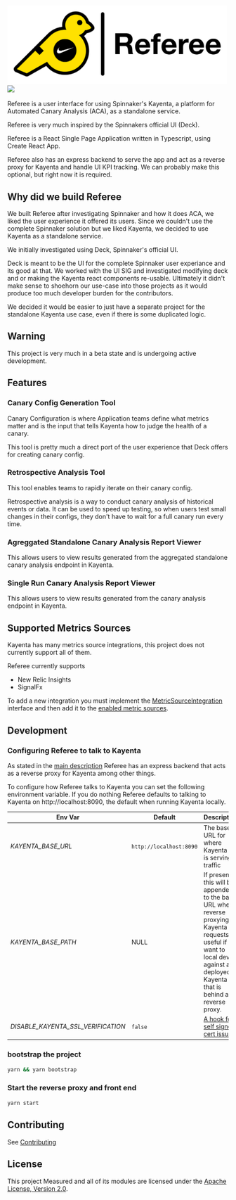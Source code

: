 <img width="500" alt="Referee Logo" src="/docs/assets/dark-on-light-horizontal-lockup.png">

<img src="https://github.com/Nike-Inc/referee/workflows/Build/badge.svg?branch=master">

Referee is a user interface for using Spinnaker's Kayenta, a platform for Automated Canary Analysis (ACA), as a standalone service.

Referee is very much inspired by the Spinnakers official UI (Deck).

Referee is a React Single Page Application written in Typescript, using Create React App.

Referee also has an express backend to serve the app and act as a reverse proxy for Kayenta and handle UI KPI tracking. We can probably make this optional, but right now it is required.

## Why did we build Referee

We built Referee after investigating Spinnaker and how it does ACA, we liked the user experience it offered its users. Since we couldn't use the complete Spinnaker solution but we liked Kayenta, we decided to use Kayenta as a standalone service.

We initially investigated using Deck, Spinnaker's official UI.

Deck is meant to be the UI for the complete Spinnaker user experiance and its good at that. We worked with the UI SIG and investigated modifying deck and or making the Kayenta react components re-usable. Ultimately it didn't make sense to shoehorn our use-case into those projects as it would produce too much developer burden for the contributors.

We decided it would be easier to just have a separate project for the standalone Kayenta use case, even if there is some duplicated logic.

## Warning

This project is very much in a beta state and is undergoing active development.

## Features

### Canary Config Generation Tool

Canary Configuration is where Application teams define what metrics matter and is the input that tells Kayenta how to judge the health of a canary.

This tool is pretty much a direct port of the user experience that Deck offers for creating canary config.

### Retrospective Analysis Tool

This tool enables teams to rapidly iterate on their canary config.

Retrospective analysis is a way to conduct canary analysis of historical events or data. It can be used to speed up testing, so when users test small changes in their configs, they don't have to wait for a full canary run every time.

### Agreggated Standalone Canary Analysis Report Viewer

This allows users to view results generated from the aggregated standalone canary analysis endpoint in Kayenta.

### Single Run Canary Analysis Report Viewer

This allows users to view results generated from the canary analysis endpoint in Kayenta.

<!-- TODO document how this works with the toc yaml.
### Organization Specific Documentation hosting

This allows operators to inject their org specific docs as markdown into packages/client/public/docs/
-->

<!-- TODO document how this works and default to just logging to stdout, if users don't supply a custom reporter
### Metrics and Key Performance Indicators (KPIs) Reporting
-->

## Supported Metrics Sources

Kayenta has many metrics source integrations, this project does not currently support all of them.

Referee currently supports

- New Relic Insights
- SignalFx

To add a new integration you must implement the [MetricSourceIntegration](/packages/client/src/metricSources/MetricSourceIntegration.ts) interface and then add it to the [enabled metric sources](/packages/client/src/metricSources/index.tsx).

## Development

### Configuring Referee to talk to Kayenta

As stated in the [main description](#referee) Referee has an express backend that acts as a reverse proxy for Kayenta among other things.

To configure how Referee talks to Kayenta you can set the following environment variable.
If you do nothing Referee defaults to talking to Kayenta on http://localhost:8090, the default when running Kayenta locally.

Env Var | Default | Description
--------|---------|-------------
*KAYENTA_BASE_URL* | `http://localhost:8090` | The base URL for where Kayenta is is serving traffic
*KAYENTA_BASE_PATH* | NULL | If present this will be appended to the base URL when reverse proxying Kayenta requests, useful if want to local dev against a deployed Kayenta that is behind a reverse proxy.
*DISABLE_KAYENTA_SSL_VERIFICATION* | `false` | [A hook for self signed cert issues](https://www.npmjs.com/package/express-http-proxy#q-how-to-ignore-self-signed-certificates-)

### bootstrap the project

```bash
yarn && yarn bootstrap
```

### Start the reverse proxy and front end

```bash
yarn start
```

## Contributing

See [Contributing](CONTRIBUTING.md)

## License

This project Measured and all of its modules are licensed under the [Apache License, Version 2.0](LICENSE.txt).
